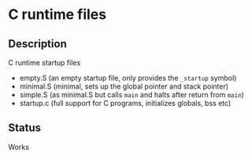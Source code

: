 # C runtime files

## Description

C runtime startup files

- empty.S (an empty startup file, only provides the `_startup` symbol)
- minimal.S (minimal, sets up the global pointer and stack pointer)
- simple.S (as minimal.S but calls `main` and halts after return from `main`)
- startup.c (full support for C programs, initializes globals, bss etc)

## Status

Works
